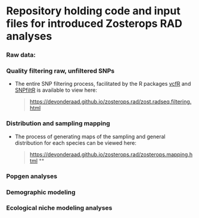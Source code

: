 # Repository holding code and input files for introduced Zosterops RAD analyses

### Raw data:

### Quality filtering raw, unfiltered SNPs
*   The entire SNP filtering process, facilitated by the R packages [vcfR](https://doi.org/10.1111/1755-0998.12549) and [SNPfiltR](https://doi.org/10.1111/1755-0998.13618) is available to view here:
    > <https://devonderaad.github.io/zosterops.rad/zost.radseq.filtering.html>

### Distribution and sampling mapping
*   The process of generating maps of the sampling and general distribution for each species can be viewed here:
    > <https://devonderaad.github.io/zosterops.rad/zosterops.mapping.html> **

### Popgen analyses

### Demographic modeling

### Ecological niche modeling analyses


